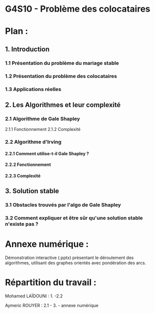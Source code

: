 # G4S10 - Problème des colocataires

# Plan :

## 1. Introduction
### 1.1 Présentation du problème du mariage stable 
### 1.2 Présentation du problème des colocataires
### 1.3 Applications réelles

## 2. Les Algorithmes et leur complexité
### 2.1 Algorithme de Gale Shapley
2.1.1 Fonctionnement
2.1.2 Complexité
### 2.2 Algorithme d'Irving
#### 2.2.1 Comment utilise-t-il Gale Shapley ?
#### 2.2.2 Fonctionnement
#### 2.2.3 Complexité

## 3. Solution stable
### 3.1 Obstacles trouvés par l'algo de Gale Shapley
### 3.2 Comment expliquer et être sûr qu'une solution stable n'existe pas ?

# Annexe numérique :

Démonstration interactive (.pptx) présentant le déroulement des algorithmes, 
utilisant des graphes orientés avec pondération des arcs.

# Répartition du travail :
Mohamed LAÏDOUNI : 1. -2.2

Aymeric ROUYER : 2.1 - 3. - annexe numérique
